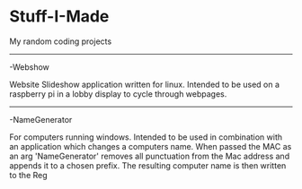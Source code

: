 # Stuff-I-Made
My random coding projects

*****************************
-Webshow 

  Website Slideshow application written for linux. Intended to be used on a raspberry pi in a lobby display to cycle through webpages.
*****************************  
-NameGenerator

  For computers running windows. Intended to be used in combination with an application which changes a computers name. When passed the MAC as an arg 'NameGenerator' removes all punctuation from the Mac address and appends it to a chosen prefix. The resulting computer name is then written to the Reg 

